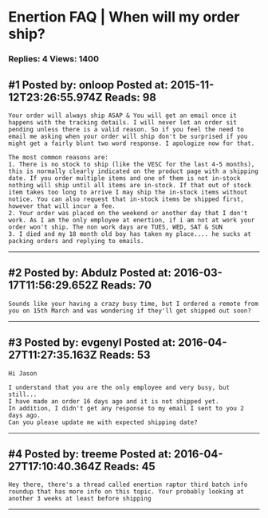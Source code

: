 # Enertion FAQ &#124; When will my order ship?

### Replies: 4 Views: 1400

## \#1 Posted by: onloop Posted at: 2015-11-12T23:26:55.974Z Reads: 98

```
Your order will always ship ASAP & You will get an email once it happens with the tracking details. I will never let an order sit pending unless there is a valid reason. So if you feel the need to email me asking when your order will ship don't be surprised if you might get a fairly blunt two word response. I apologize now for that.

The most common reasons are:
1. There is no stock to ship (like the VESC for the last 4-5 months), this is normally clearly indicated on the product page with a shipping date. If you order multiple items and one of them is not in-stock nothing will ship until all items are in-stock. If that out of stock item takes too long to arrive I may ship the in-stock items without notice. You can also request that in-stock items be shipped first, however that will incur a fee.
2. Your order was placed on the weekend or another day that I don't work. As I am the only employee at enertion, if i am not at work your order won't ship. The non work days are TUES, WED, SAT & SUN
3. I died and my 18 month old boy has taken my place.... he sucks at packing orders and replying to emails.
```

---
## \#2 Posted by: Abdulz Posted at: 2016-03-17T11:56:29.652Z Reads: 70

```
Sounds like your having a crazy busy time, but I ordered a remote from you on 15th March and was wondering if they'll get shipped out soon?
```

---
## \#3 Posted by: evgenyl Posted at: 2016-04-27T11:27:35.163Z Reads: 53

```
Hi Jason

I understand that you are the only employee and very busy, but still...  
I have made an order 16 days ago and it is not shipped yet. 
In addition, I didn't get any response to my email I sent to you 2 days ago. 
Can you please update me with expected shipping date?
```

---
## \#4 Posted by: treeme Posted at: 2016-04-27T17:10:40.364Z Reads: 45

```
Hey there, there's a thread called enertion raptor third batch info roundup that has more info on this topic. Your probably looking at another 3 weeks at least before shipping
```

---
